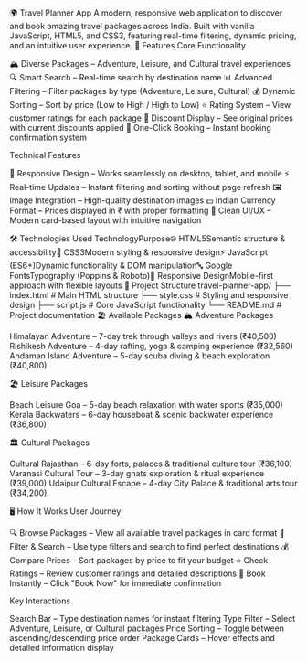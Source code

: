 🌍 Travel Planner App
A modern, responsive web application to discover and book amazing travel packages across India. Built with vanilla JavaScript, HTML5, and CSS3, featuring real-time filtering, dynamic pricing, and an intuitive user experience.
🚀 Features
Core Functionality

🏔️ Diverse Packages – Adventure, Leisure, and Cultural travel experiences
🔍 Smart Search – Real-time search by destination name
📊 Advanced Filtering – Filter packages by type (Adventure, Leisure, Cultural)
💰 Dynamic Sorting – Sort by price (Low to High / High to Low)
⭐ Rating System – View customer ratings for each package
💸 Discount Display – See original prices with current discounts applied
📱 One-Click Booking – Instant booking confirmation system

Technical Features

🎨 Responsive Design – Works seamlessly on desktop, tablet, and mobile
⚡ Real-time Updates – Instant filtering and sorting without page refresh
🖼️ Image Integration – High-quality destination images
💵 Indian Currency Format – Prices displayed in ₹ with proper formatting
🎯 Clean UI/UX – Modern card-based layout with intuitive navigation

🛠 Technologies Used
TechnologyPurpose🌐 HTML5Semantic structure & accessibility🎨 CSS3Modern styling & responsive design⚡ JavaScript (ES6+)Dynamic functionality & DOM manipulation🔤 Google FontsTypography (Poppins & Roboto)📱 Responsive DesignMobile-first approach with flexible layouts
📂 Project Structure
travel-planner-app/
├── index.html              # Main HTML structure
├── style.css               # Styling and responsive design
├── script.js               # Core JavaScript functionality
└── README.md               # Project documentation
🏖️ Available Packages
🏔️ Adventure Packages

Himalayan Adventure – 7-day trek through valleys and rivers (₹40,500)
Rishikesh Adventure – 4-day rafting, yoga & camping experience (₹32,560)
Andaman Island Adventure – 5-day scuba diving & beach exploration (₹40,800)

🏖️ Leisure Packages

Beach Leisure Goa – 5-day beach relaxation with water sports (₹35,000)
Kerala Backwaters – 6-day houseboat & scenic backwater experience (₹36,800)

🏛️ Cultural Packages

Cultural Rajasthan – 6-day forts, palaces & traditional culture tour (₹36,100)
Varanasi Cultural Tour – 3-day ghats exploration & ritual experience (₹39,000)
Udaipur Cultural Escape – 4-day City Palace & traditional arts tour (₹34,200)

🖥️ How It Works
User Journey

🔍 Browse Packages – View all available travel packages in card format
🎯 Filter & Search – Use type filters and search to find perfect destinations
💰 Compare Prices – Sort packages by price to fit your budget
⭐ Check Ratings – Review customer ratings and detailed descriptions
📱 Book Instantly – Click "Book Now" for immediate confirmation

Key Interactions

Search Bar – Type destination names for instant filtering
Type Filter – Select Adventure, Leisure, or Cultural packages
Price Sorting – Toggle between ascending/descending price order
Package Cards – Hover effects and detailed information display

